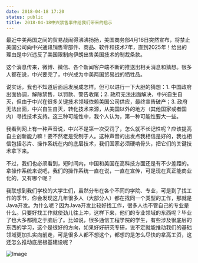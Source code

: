 ```yaml
---
date: 2018-04-18 17:20
status: public
title: 2018-04-18中兴禁售事件给我们带来的启示
---
```


最近中美两国之间的贸易战闹得沸沸扬扬，美国商务部4月16日突然宣布，将禁止美国公司向中兴通讯销售零部件、商品、软件和技术7年，直到2025年！给出的理由是中兴违反了美国限制向伊朗出售美国技术的制裁条款。

这个消息传来，微博、微信、各个新闻客户端不断的推送出相关消息和猜想。很多人都在说，中兴要完了，中兴成为中美两国贸易战的牺牲品。

说实话，我也不知道后面后发展成怎样。但可以进行一下大胆的猜想：1. 中国政府出面协调，解除禁售，以罚款、警告收尾；2. 政府无法出面解决，中兴自生自灭，但由于中兴在很多关键技术领域依赖美国公司供应，最终宣告破产；3. 政府无法出面，中兴自生自灭，转化技术来源，从美国以外的地方（其他国家或者国内）寻找技术支持。这三种可能性中，我个人认为，第一种可能性要大一些。

我看到网上有一种声音说，中兴不是第一次受罚了，怎么就不长记性呢？应该提高自主创新能力嘛！要不然老是受制于人。这种声音的出发点我相信是好的，我也相信包括芯片、操作系统在内的底层技术，我们国家必须硬啃骨头，把它们的关键技术拿下来。

不过，我们也必须看到，短时间内，中国和美国在高科技方面还是有不少差距的。拿操作系统来说吧，我们的操作系统一直在说，一直在宣传，可是现在真正能商业化的，又有哪个呢？

我联想到我们学校的大学生们，虽然分布在各个不同的学院、专业，可是到了找工作的季节，你会发现这几年很多人（大部分人）都在找同一个类型的工作，那就是Java开发。为什么呢？因为Java开发比较好找工作，很多人也不管自己的专业是什么。只要好找工作就使劲儿往上冲，这样下来，他们的专业领域的东西呢？毕业了也大多都抛之于脑后了。比如说，很多通信工程学院的学生，有些涉及很底层的东西的学习，这个是很好的方向，如果好好研究专研，说不定就能推动我们的基础领域更加扎实向前走，可是很多人都不想这个，都想的是怎么尽快的拿高工资，这还怎么推动底层根基建设呢？

![Image](/_image/2018-04-21/6546698137212799500.jpg)